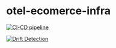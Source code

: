 # otel-ecomerce-infra
[![CI-CD pipeline](https://github.com/HasanAshab/otel-ecomerce-infra/actions/workflows/cicd.yaml/badge.svg)](https://github.com/HasanAshab/otel-ecomerce-infra/actions/workflows/cicd.yaml)

[![Drift Detection](https://github.com/HasanAshab/otel-ecomerce-infra/actions/workflows/drift.yaml/badge.svg)](https://github.com/HasanAshab/otel-ecomerce-infra/actions/workflows/drift.yaml)
